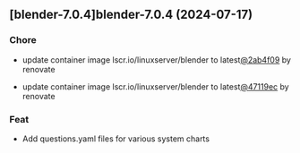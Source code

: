 

## [blender-7.0.4]blender-7.0.4 (2024-07-17)

### Chore



- update container image lscr.io/linuxserver/blender to latest[@2ab4f09](https://github.com/2ab4f09) by renovate

- update container image lscr.io/linuxserver/blender to latest[@47119ec](https://github.com/47119ec) by renovate

### Feat



- Add questions.yaml files for various system charts